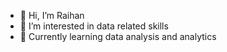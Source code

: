 - 👋 Hi, I’m Raihan
- 👀 I’m interested in data related skills
- 🌱 Currently learning data analysis and analytics


<!---
Inddeed/Inddeed is a ✨ special ✨ repository because its `README.md` (this file) appears on your GitHub profile.
You can click the Preview link to take a look at your changes.
--->
